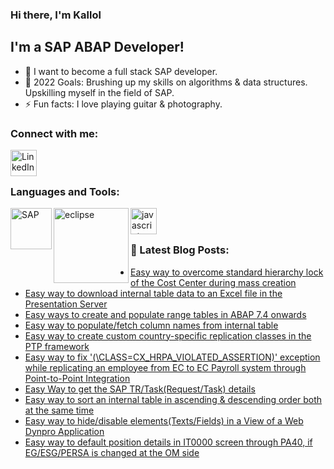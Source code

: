 ### Hi there, I'm Kallol

## I'm a SAP ABAP Developer!
- 🌱 I want to become a full stack SAP developer.
- 🥅 2022 Goals: Brushing up my skills on algorithms & data structures. Upskilling myself in the field of SAP.
- ⚡ Fun facts: I love playing guitar & photography.

### Connect with me:

[<img align="left" alt="LinkedIn" width="42px" src="https://upload.wikimedia.org/wikipedia/commons/8/81/LinkedIn_icon.svg" />][linkedin]

<br />
<br />

### Languages and Tools:
<!-- LANGUAGES-AND-TOOLS:START -->

[<img align="left" alt="SAP" width="66px" src="https://upload.wikimedia.org/wikipedia/commons/thumb/5/59/SAP_2011_logo.svg/64px-SAP_2011_logo.svg.png"/>][sapabap]
[<img align="left" alt="eclipse" width="120px" src="https://upload.wikimedia.org/wikipedia/commons/thumb/d/d0/Eclipse-Luna-Logo.svg/200px-Eclipse-Luna-Logo.svg.png"/>][eclipse]
[<img align="left" alt="javascript" width="42px" src="https://upload.wikimedia.org/wikipedia/commons/9/99/Unofficial_JavaScript_logo_2.svg"/>][javascript]

<!-- LANGUAGES-AND-TOOLS:END -->
<br />
<br />

### 📕 Latest Blog Posts:
<!-- BLOG-POST-LIST:START -->

- [Easy way to overcome standard hierarchy lock of the Cost Center during mass creation](https://blogs.sap.com/2021/06/28/easy-way-to-overcome-standard-hierarchy-lock-of-the-cost-center-during-mass-creation/)
- [Easy way to download internal table data to an Excel file in the Presentation Server](https://blogs.sap.com/2021/06/09/easy-way-to-download-internal-table-data-to-an-excel-file-in-the-presentation-server/)
- [Easy ways to create and populate range tables in ABAP 7.4 onwards](https://blogs.sap.com/2021/05/19/easy-ways-to-populate-range-tables-in-abap/)
- [Easy way to populate/fetch column names from internal table](https://blogs.sap.com/2021/03/24/easy-way-to-populate-fetch-column-names-from-internal-table/)
- [Easy way to create custom country-specific replication classes in the PTP framework](https://blogs.sap.com/2020/09/09/easy-way-to-deal-with-the-replication-classes-in-the-ptp-framework-abap-context/)
- [Easy way to fix '(\CLASS=CX_HRPA_VIOLATED_ASSERTION)' exception while replicating an employee from EC to EC Payroll system through Point-to-Point Integration](https://blogs.sap.com/2020/09/03/easy-way-to-fix-cx_hrpa_violated_assertion-exception-while-replicating-employees-from-ec-to-ecp-system-through-p2p/)
- [Easy Way to get the SAP TR/Task(Request/Task) details](https://blogs.sap.com/2020/09/03/easy-way-to-get-the-request-task-details/)
- [Easy way to sort an internal table in ascending & descending order both at the same time](https://blogs.sap.com/2020/07/28/easy-way-to-sort-an-internal-table-in-ascending-descending-order-both-at-the-same-time/)
- [Easy way to hide/disable elements(Texts/Fields) in a View of a Web Dynpro Application](https://blogs.sap.com/2020/07/23/easy-way-to-hide-fields-in-a-view-of-a-web-dynpro-application/)
- [Easy way to default position details in IT0000 screen through PA40, if EG/ESG/PERSA is changed at the OM side](https://blogs.sap.com/2020/07/20/easy-way-to-default-position-details-in-it0000-screen-through-pa40-if-eg-esg-persa-is-changed-at-the-om-side./)
<!-- BLOG-POST-LIST:END -->

[instagram]: https://www.instagram.com/drystuffs/
[linkedin]: https://www.linkedin.com/in/kallol-chakraborty-9728a699/
[sapabap]: https://en.wikipedia.org/wiki/ABAP
[eclipse]: https://en.wikipedia.org/wiki/Eclipse_(software)
[python]: https://en.wikipedia.org/wiki/Python_(programming_language)
[jupyter]: https://en.wikipedia.org/wiki/Project_Jupyter
[cpp]: https://en.wikipedia.org/wiki/C%2B%2B
[spyder]: https://en.wikipedia.org/wiki/Spyder_(software)
[hackerrank]: https://www.hackerrank.com/drystuffs
[leetcode]: https://leetcode.com/kallolathome/
[numpy]: https://en.wikipedia.org/wiki/NumPy
[pandas]: https://en.wikipedia.org/wiki/Pandas_(software)
[tensorflow]: https://en.wikipedia.org/wiki/TensorFlow
[javascript]: https://upload.wikimedia.org/wikipedia/commons/9/99/Unofficial_JavaScript_logo_2.svg
